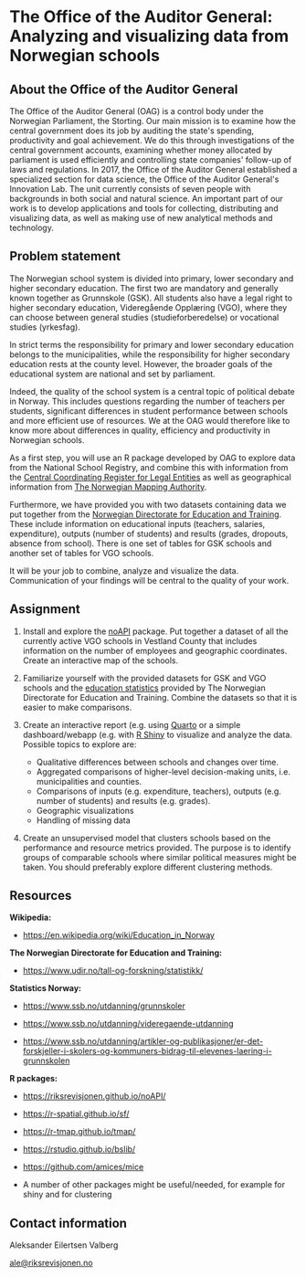 # The Office of the Auditor General: Analyzing and visualizing data from Norwegian schools  

## About the Office of the Auditor General

The Office of the Auditor General (OAG) is a control body under the Norwegian Parliament, the Storting. Our main mission is to examine how the central government does its job by auditing the state's spending, productivity and goal achievement. We do this through investigations of the central government accounts, examining whether money allocated by parliament is used efficiently and controlling state companies' follow-up of laws and regulations.
In 2017, the Office of the Auditor General established a specialized section for data science, the Office of the Auditor General's Innovation Lab. The unit currently consists of seven people with backgrounds in both social and natural science. An important part of our work is to develop applications and tools for collecting, distributing and visualizing data, as well as making use of new analytical methods and technology. 

## Problem statement

The Norwegian school system is divided into primary, lower secondary and higher secondary education. The first two are mandatory and generally known together as Grunnskole (GSK). All students also have a legal right to higher secondary education, Videregående Opplæring (VGO), where they can choose between general studies (studieforberedelse) or vocational studies (yrkesfag).  

In strict terms the responsibility for primary and lower secondary education belongs to the municipalities, while the responsibility for higher secondary education rests at the county level. However, the broader goals of the educational system are national and set by parliament. 

Indeed, the quality of the school system is a central topic of political debate in Norway. This includes questions regarding the number of teachers per students, significant differences in student performance between schools and more efficient use of resources. We at the OAG would therefore like to know more about differences in quality, efficiency and productivity in Norwegian schools. 

As a first step, you will use an R package developed by OAG to explore data from the National School Registry, and combine this with information from the [Central Coordinating Register for Legal Entities](https://www.brreg.no/) as well as geographical information from [The Norwegian Mapping Authority](https://www.kartverket.no/). 

Furthermore, we have provided you with two datasets containing data we put together from the [Norwegian Directorate for Education and Training](https://www.udir.no/tall-og-forskning/statistikk/). These include information on educational inputs (teachers, salaries, expenditure), outputs (number of students) and results (grades, dropouts, absence from school). There is one set of tables for GSK schools and another set of tables for VGO schools. 

It will be your job to combine, analyze and visualize the data. Communication of your findings will be central to the quality of your work. 


## Assignment

1. Install and explore the [noAPI](https://github.com/Riksrevisjonen/noAPI) package. Put together a dataset of all the currently active VGO schools in Vestland County that includes information on the number of employees and geographic coordinates. Create an interactive map of the schools. 

2. Familiarize yourself with the provided datasets for GSK and VGO schools and the [education statistics](https://www.udir.no/tall-og-forskning/statistikk/) provided by The Norwegian Directorate for Education and Training. Combine the datasets so that it is easier to make comparisons. 

3. Create an interactive report (e.g. using [Quarto](https://quarto.org/) or a simple dashboard/webapp (e.g. with [R Shiny](https://shiny.rstudio.com/) to visualize and analyze the data. Possible topics to explore are: 

    * Qualitative differences between schools and changes over time. 
    * Aggregated comparisons of higher-level decision-making units, i.e. municipalities and counties. 
    * Comparisons of inputs (e.g. expenditure, teachers), outputs (e.g. number of students) and results (e.g. grades).  
    * Geographic visualizations 
    * Handling of missing data 

4. Create an unsupervised model that clusters schools based on the performance and resource metrics provided. The purpose is to identify groups of comparable schools where similar political measures might be taken. You should preferably explore different clustering methods.

## Resources

**Wikipedia:**

* https://en.wikipedia.org/wiki/Education_in_Norway 

**The Norwegian Directorate for Education and Training:**

* https://www.udir.no/tall-og-forskning/statistikk/ 

**Statistics Norway:**

* https://www.ssb.no/utdanning/grunnskoler

* https://www.ssb.no/utdanning/videregaende-utdanning 

* https://www.ssb.no/utdanning/artikler-og-publikasjoner/er-det-forskjeller-i-skolers-og-kommuners-bidrag-til-elevenes-laering-i-grunnskolen 

**R packages:**

* https://riksrevisjonen.github.io/noAPI/ 

* https://r-spatial.github.io/sf/ 

* https://r-tmap.github.io/tmap/ 

* https://rstudio.github.io/bslib/ 

* https://github.com/amices/mice

* A number of other packages might be useful/needed, for example for shiny and for clustering

## Contact information 

Aleksander Eilertsen Valberg 

ale@riksrevisjonen.no 
